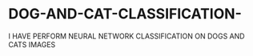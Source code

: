 # DOG-AND-CAT-CLASSIFICATION-
I HAVE PERFORM NEURAL NETWORK CLASSIFICATION ON DOGS AND CATS IMAGES 
